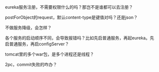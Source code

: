 
eureka服务注册，不需要权限什么的吗？那岂不是谁都可以去注册？

postForObject的request，默认content-type是键值对吗？还是json？




不做服务降级，会怎样？

各个服务的启动顺序不同，会导致报错吗？比如先启普通服务，再起eureka。先启普通服务，再启configServer？

tomcat里的多个war包，是多个进程还是线程？

2pc，commit失败的咋办？